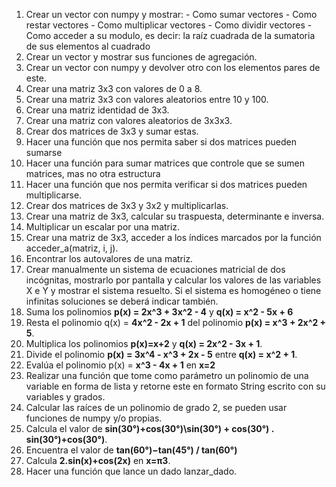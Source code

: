 1. Crear un vector con numpy y mostrar:
             - Como sumar vectores
             - Como restar vectores
             - Como multiplicar vectores
             - Como dividir vectores
             - Como acceder a su modulo, es decir: la raíz cuadrada de la sumatoria de sus elementos al cuadrado
2. Crear un vector y mostrar sus funciones de agregación.
3. Crear un vector con numpy y devolver otro con los elementos pares de este.
4. Crear una matriz 3x3 con valores de 0 a 8.
5. Crear una matriz 3x3 con valores aleatorios entre 10 y 100.
6. Crear una matriz identidad de 3x3.
7. Crear una matriz con valores aleatorios de 3x3x3.
8. Crear dos matrices de 3x3 y sumar estas.
9. Hacer una función que nos permita saber si dos matrices pueden sumarse
10.  Hacer una función para sumar matrices que controle que se sumen matrices, mas no otra estructura
11. Hacer una función que nos permita verificar si dos matrices pueden multiplicarse.
12. Crear dos matrices de 3x3 y 3x2 y multiplicarlas.
13. Crear una matriz de 3x3, calcular su traspuesta, determinante e inversa.
14. Multiplicar un escalar por una matriz.
15. Crear una matriz de 3x3, acceder a los índices marcados por la función acceder_a(matriz, i, j).
16. Encontrar los autovalores de una matriz.
17. Crear manualmente un sistema de ecuaciones matricial de dos incógnitas, mostrarlo por pantalla y calcular los valores de las variables X e Y y mostrar el sistema resuelto. Si el sistema es homogéneo o tiene infinitas soluciones se deberá indicar también.
18. Suma los polinomios **p(x) = 2x^3 + 3x^2 - 4** y **q(x) = x^2 - 5x + 6**
19. Resta el polinomio q(x) = **4x^2 - 2x + 1** del polinomio **p(x) = x^3 + 2x^2 + 5**.
20. Multiplica los polinomios **p(x)=x+2** y **q(x) = 2x^2 - 3x + 1**.
21. Divide el polinomio **p(x) = 3x^4 - x^3 + 2x - 5** entre **q(x) = x^2 + 1**.
22. Evalúa el polinomio p(x) = **x^3 - 4x + 1** en **x=2**
23. Realizar una función que tome como parámetro un polinomio de una variable en forma de lista y retorne este en formato String escrito con su variables y grados.
24. Calcular las raíces de un polinomio de grado 2, se pueden usar funciones de numpy y/o propias.
25. Calcula el valor de **sin⁡(30°)+cos⁡(30°)\sin(30°) + cos(30°) . sin(30°)+cos(30°)**.
26. Encuentra el valor de **tan⁡(60°)−tan⁡(45°) / tan(60°)**
27. Calcula **2.sin⁡(x)+cos⁡(2x)** en **x=π3**.
28. Hacer una función que lance un dado lanzar_dado.
